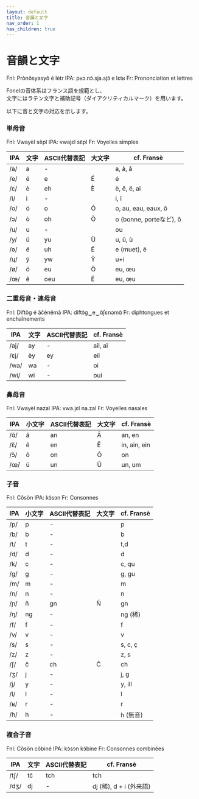```yaml
---
layout: default
title: 音韻と文字
nav_order: 1
has_children: true
---
```

# 音韻と文字

Fnl:    Prònõsyasyõ é lètr
IPA:    pʁɔ.nɔ̃.sja.sjɔ̃ e lɛtʁ
Fr:     Prononciation et lettres

Fonelの音体系はフランス語を規範とし、  
文字にはラテン文字と補助記号（ダイアクリティカルマーク）を用います。

以下に音と文字の対応を示します。  

### 単母音
Fnl:    Vwayèl sẽpl
IPA:    vwajɛl sɛ̃pl
Fr:     Voyelles simples


| IPA  | 文字  | ASCII代替表記 | 大文字 | cf. Fransè              |
|------|-------|---------------|--------|-------------------------|
| /a/  | a     | -             |        | a, à, â                 |
| /e/  | é     | e             | É      | é                       |
| /ɛ/  | è     | eh            | È      | è, ê, ë, ai             |
| /i/  | i     | -             |        | i, î                    |
| /o/  | ó     | o             | Ó      | o, au, eau, eaux, ô     |
| /ɔ/  | ò     | oh            | Ò      | o (bonne, porteなど), ô |
| /u/  | u     | -             |        | ou                      |
| /y/  | ü     | yu            | Ü      | u, û, ù                 |
| /ə/  | ë     | uh            | Ë      | e (muet), ë             |
| /ɥ/  | ŷ     | yw            | Ŷ      | u+i                     |
| /ø/  | ö     | eu            | Ö      | eu, œu                  |
| /œ/  | ê     | oeu           | Ê      | eu, œu                  |



### 二重母音・連母音
Fnl:    Diftõɡ é ãĉènëmã
IPA:    diftɔ̃ɡ‿e‿ɑ̃ʃɛnəmɑ̃
Fr:     diphtongues et enchaînements


| IPA  | 文字  | ASCII代替表記 | cf. Fransè              |
|------|-------|---------------|-------------------------|
| /aj/ | ay    | -             | ail, aï                 |
| /ɛj/ | èy    | ey            | eil                     |
| /wa/ | wa    | -             | oi                      |
| /wi/ | wi    | -             | oui                     |


### 鼻母音
Fnl:    Vwayèl nazal
IPA:    vwa.jɛl na.zal
Fr:     Voyelles nasales



| IPA  | 小文字| ASCII代替表記 | 大文字| cf. Fransè      |
|------|-------|---------------|-------|-----------------|
| /ɑ̃/ | ã     | an            | Ã     | an, en          |
| /ɛ̃/ | ẽ     | en            | Ẽ     | in, ain, ein    |
| /ɔ̃/ | õ     | on            | Õ     | on              |
| /œ̃/ | ũ     | un            | Ũ     | un, um          |


### 子音
Fnl:    Cõsòn
IPA:    kɔ̃sɔn
Fr:     Consonnes


| IPA  |小文字 | ASCII代替表記 | 大文字| cf. Fransè  |
|------|-------|---------------|-------|-------------|
| /p/  | p     | -             |       | p           |
| /b/  | b     | -             |       | b           |
| /t/  | t     | -             |       | t,d         |
| /d/  | d     | -             |       | d           |
| /k/  | c     | -             |       | c, qu       |
| /g/  | g     | -             |       | g, gu       |
| /m/  | m     | -             |       | m           |
| /n/  | n     | -             |       | n           |
| /ɲ/  | ñ     | gn            | Ñ     | gn          |
| /ŋ/  | ng    | -             |       | ng (稀)     |
| /f/  | f     | -             |       | f           |
| /v/  | v     | -             |       | v           |
| /s/  | s     | -             |       | s, c, ç     |
| /z/  | z     | -             |       | z, s        |
| /ʃ/  | ĉ     | ch            | Ĉ     | ch          |
| /ʒ/  | j     | -             |       | j, g        |
| /j/  | y     | -             |       | y, ill      |
| /l/  | l     | -             |       | l           |
| /ʁ/  | r     | -             |       | r           |
| /h/  | h     | -             |       | h (無音)    |


### 複合子音
Fnl:    Cõsòn cõbiné
IPA:    kɔ̃sɔn kɔ̃bine
Fr:     Consonnes combinées


| IPA   | 文字   | ASCII代替表記 | cf. Fransè                  |
|-------|--------|---------------|-----------------------------|
| /tʃ/  | tĉ     | tch           | tch                         |
| /dʒ/  | dj     | -             | dj (稀), d + i (外来語)     |


